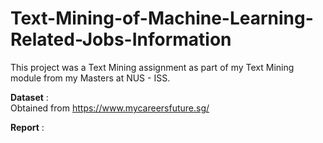 # Text-Mining-of-Machine-Learning-Related-Jobs-Information

This project was a Text Mining assignment as part of my Text Mining module from my Masters at NUS - ISS. <br />

**Dataset** : <br />
Obtained from https://www.mycareersfuture.sg/ <br />

**Report** : <br />

